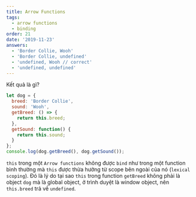```yaml
---
title: Arrow Functions
tags:
  - arrow functions
  - binding
order: 21
date: '2019-11-23'
answers:
  - 'Border Collie, Wooh'
  - 'Border Collie, undefined'
  - 'undefined, Wooh // correct'
  - 'undefined, undefined'
---
```


Kết quả là gì?

```javascript
let dog = {
  breed: 'Border Collie',
  sound: 'Wooh',
  getBreed: () => {
    return this.breed;
  },
  getSound: function() {
    return this.sound;
  }
};
console.log(dog.getBreed(), dog.getSound());
```

<!-- explanation -->

`this` trong một `Arrow functions` không được `bind` như trong một function bình thường mà `this` được thừa hưởng từ scope bên ngoài của nó (`lexical scoping`). Đó là lý do tại sao `this` trong function `getBreed` không phải là object `dog` mà là global object, ở trình duyệt là window object, nên `this.breed` trả về `undefined`.
